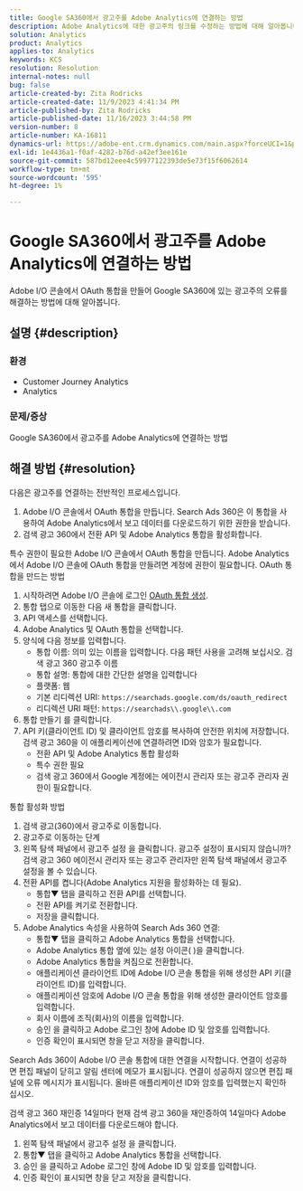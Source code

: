 ```yaml
---
title: Google SA360에서 광고주를 Adobe Analytics에 연결하는 방법
description: Adobe Analytics에 대한 광고주의 링크를 수정하는 방법에 대해 알아봅니다.
solution: Analytics
product: Analytics
applies-to: Analytics
keywords: KCS
resolution: Resolution
internal-notes: null
bug: false
article-created-by: Zita Rodricks
article-created-date: 11/9/2023 4:41:34 PM
article-published-by: Zita Rodricks
article-published-date: 11/16/2023 3:44:58 PM
version-number: 8
article-number: KA-16811
dynamics-url: https://adobe-ent.crm.dynamics.com/main.aspx?forceUCI=1&pagetype=entityrecord&etn=knowledgearticle&id=4b21d7d5-1e7f-ee11-8179-6045bd006b3d
exl-id: 1e4436a1-f0af-4282-b76d-a42ef3ee161e
source-git-commit: 587bd12eee4c59977122393de5e73f15f6062614
workflow-type: tm+mt
source-wordcount: '595'
ht-degree: 1%

---
```


# Google SA360에서 광고주를 Adobe Analytics에 연결하는 방법


Adobe I/O 콘솔에서 OAuth 통합을 만들어 Google SA360에 있는 광고주의 오류를 해결하는 방법에 대해 알아봅니다.

## 설명 {#description}


### <b>환경</b>

- Customer Journey Analytics
- Analytics




### <b>문제/증상</b>

Google SA360에서 광고주를 Adobe Analytics에 연결하는 방법


## 해결 방법 {#resolution}


다음은 광고주를 연결하는 전반적인 프로세스입니다.

1. Adobe I/O 콘솔에서 OAuth 통합을 만듭니다. Search Ads 360은 이 통합을 사용하여 Adobe Analytics에서 보고 데이터를 다운로드하기 위한 권한을 받습니다.
2. 검색 광고 360에서 전환 API 및 Adobe Analytics 통합을 활성화합니다.


특수 권한이 필요한 Adobe I/O 콘솔에서 OAuth 통합을 만듭니다. Adobe Analytics에서 Adobe I/O 콘솔에 OAuth 통합을 만들려면 계정에 권한이 필요합니다. OAuth 통합을 만드는 방법

1. 시작하려면 Adobe I/O 콘솔에 로그인 [OAuth 통합 생성](https://developer.adobe.com/developer-console/docs/guides/#!AdobeDocs/adobeio-auth/master/AuthenticationOverview/OAuthIntegration.md).
2. 통합 탭으로 이동한 다음 새 통합을 클릭합니다.
3. API 액세스를 선택합니다.
4. Adobe Analytics 및 OAuth 통합을 선택합니다.
5. 양식에 다음 정보를 입력합니다.
   - 통합 이름: 의미 있는 이름을 입력합니다. 다음 패턴 사용을 고려해 보십시오. 검색 광고 360 광고주 이름
   - 통합 설명: 통합에 대한 간단한 설명을 입력합니다
   - 플랫폼: 웹
   - 기본 리디렉션 URI: `https://searchads.google.com/ds/oauth_redirect`
   - 리디렉션 URI 패턴: `https://searchads\\.google\\.com`
6. 통합 만들기 를 클릭합니다.
7. API 키(클라이언트 ID) 및 클라이언트 암호를 복사하여 안전한 위치에 저장합니다. 검색 광고 360을 이 애플리케이션에 연결하려면 ID와 암호가 필요합니다.
   - 전환 API 및 Adobe Analytics 통합 활성화
   - 특수 권한 필요
   - 검색 광고 360에서 Google 계정에는 에이전시 관리자 또는 광고주 관리자 권한이 필요합니다.


통합 활성화 방법

1. 검색 광고(360)에서 광고주로 이동합니다.
2. 광고주로 이동하는 단계
3. 왼쪽 탐색 패널에서 광고주 설정 을 클릭합니다.    광고주 설정이 표시되지 않습니까? 검색 광고 360 에이전시 관리자 또는 광고주 관리자만 왼쪽 탐색 패널에서 광고주 설정을 볼 수 있습니다.
4. 전환 API를 켭니다(Adobe Analytics 지원을 활성화하는 데 필요).
   - 통합▼ 탭을 클릭하고 전환 API를 선택합니다.
   - 전환 API를 켜기로 전환합니다.
   - 저장을 클릭합니다.
5. Adobe Analytics 속성을 사용하여 Search Ads 360 연결:
   - 통합▼ 탭을 클릭하고 Adobe Analytics 통합을 선택합니다.
   - Adobe Analytics 통합 옆에 있는 설정 아이콘( )을 클릭합니다.
   - Adobe Analytics 통합을 켜짐으로 전환합니다.
   - 애플리케이션 클라이언트 ID에 Adobe I/O 콘솔 통합을 위해 생성한 API 키(클라이언트 ID)를 입력합니다.
   - 애플리케이션 암호에 Adobe I/O 콘솔 통합을 위해 생성한 클라이언트 암호를 입력합니다.
   - 회사 이름에 조직(회사)의 이름을 입력합니다.
   - 승인 을 클릭하고 Adobe 로그인 창에 Adobe ID 및 암호를 입력합니다.
   - 인증 확인이 표시되면 창을 닫고 저장을 클릭합니다.


Search Ads 360이 Adobe I/O 콘솔 통합에 대한 연결을 시작합니다. 연결이 성공하면 편집 패널이 닫히고 알림 센터에 메모가 표시됩니다. 연결이 성공하지 않으면 편집 패널에 오류 메시지가 표시됩니다. 올바른 애플리케이션 ID와 암호를 입력했는지 확인하십시오.

검색 광고 360 재인증 14일마다 현재 검색 광고 360을 재인증하여 14일마다 Adobe Analytics에서 보고 데이터를 다운로드해야 합니다.

1. 왼쪽 탐색 패널에서 광고주 설정 을 클릭합니다.
2. 통합▼ 탭을 클릭하고 Adobe Analytics 통합을 선택합니다.
3. 승인 을 클릭하고 Adobe 로그인 창에 Adobe ID 및 암호를 입력합니다.
4. 인증 확인이 표시되면 창을 닫고 저장을 클릭합니다.
